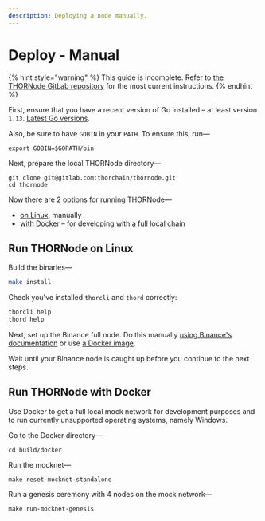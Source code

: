 ```yaml
---
description: Deploying a node manually.
---
```


# Deploy - Manual

{% hint style="warning" %}
This guide is incomplete. Refer to [the THORNode GitLab repository](https://gitlab.com/thorchain/thornode) for the most current instructions.
{% endhint %}

First, ensure that you have a recent version of Go installed – at least version `1.13`. [Latest Go versions](https://golang.org/dl/).

Also, be sure to have `GOBIN` in your `PATH`. To ensure this, run—

```text
export GOBIN=$GOPATH/bin
```

Next, prepare the local THORNode directory—

```text
git clone git@gitlab.com:thorchain/thornode.git
cd thornode
```

Now there are 2 options for running THORNode—

* [on Linux](manual.md#run-thornode-on-linux), manually
* [with Docker](manual.md#run-thornode-with-docker) – for developing with a full local chain

## Run THORNode on Linux

Build the binaries—

```bash
make install
```

Check you've installed `thorcli` and `thord` correctly:

```bash
thorcli help
thord help
```

Next, set up the Binance full node. Do this manually [using Binance's documentation](https://docs.binance.org/fullnode.html) or use [a Docker image](https://github.com/varnav/binance-node-docker/blob/master/newbie-guide.md).

Wait until your Binance node is caught up before you continue to the next steps.

## Run THORNode with Docker

Use Docker to get a full local mock network for development purposes and to run currently unsupported operating systems, namely Windows.

Go to the Docker directory—

```text
cd build/docker
```

Run the mocknet—

```text
make reset-mocknet-standalone
```

Run a genesis ceremony with 4 nodes on the mock network—

```text
make run-mocknet-genesis
```



